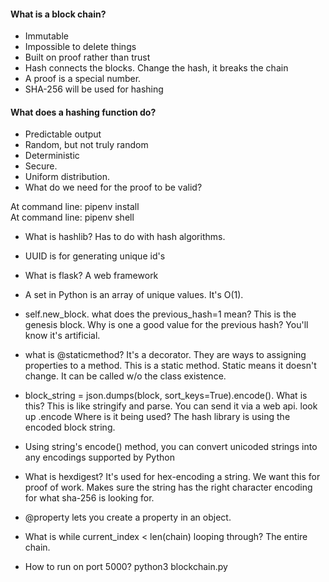 #### What is a block chain?
* Immutable
* Impossible to delete things
* Built on proof rather than trust
* Hash connects the blocks.  Change the hash, it breaks the chain
* A proof is a special number.
* SHA-256 will be used for hashing

#### What does a hashing function do?
* Predictable output
* Random, but not truly random
* Deterministic
* Secure.  
* Uniform distribution.  
* What do we need for the proof to be valid?  

At command line: pipenv install    
At command line: pipenv shell

* What is hashlib?  Has to do with hash algorithms.
* UUID is for generating unique id's
* What is flask?  A web framework

* A set in Python is an array of unique values.  It's O(1).

* self.new_block.  what does the previous_hash=1 mean?  This is the genesis block.  Why is one a good value for the previous hash?  You'll know it's artificial. 

* what is @staticmethod?  It's a decorator.  They are ways to assigning properties to a method.  This is a static method.  Static means it doesn't change. It can be called w/o the class existence.  

* block_string = json.dumps(block, sort_keys=True).encode().  What is this?  This is like stringify and parse.  You can send it via a web api.  look up .encode  Where is it being used?  The hash library is using the encoded block string.  
* Using string's encode() method, you can convert unicoded strings into any encodings supported by Python

* What is hexdigest?  It's used for hex-encoding a string.  We want this for proof of work.  Makes sure the string has the right character encoding for what sha-256 is looking for.

* @property lets you create a property in an object. 

* What is while current_index < len(chain) looping through?  The entire chain.

* How to run on port 5000?  python3 blockchain.py

